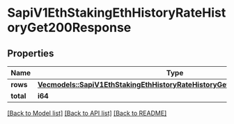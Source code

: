 # SapiV1EthStakingEthHistoryRateHistoryGet200Response

## Properties

Name | Type | Description | Notes
------------ | ------------- | ------------- | -------------
**rows** | [**Vec<models::SapiV1EthStakingEthHistoryRateHistoryGet200ResponseRowsInner>**](_sapi_v1_eth_staking_eth_history_rateHistory_get_200_response_rows_inner.md) |  | 
**total** | **i64** |  | 

[[Back to Model list]](../README.md#documentation-for-models) [[Back to API list]](../README.md#documentation-for-api-endpoints) [[Back to README]](../README.md)


